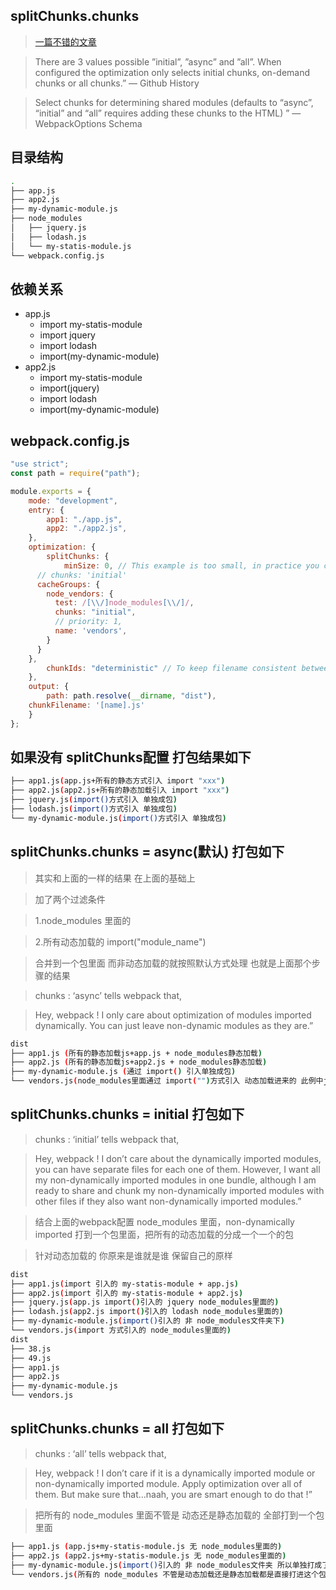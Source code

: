 
## splitChunks.chunks
> [一篇不错的文章](https://medium.com/dailyjs/webpack-4-splitchunks-plugin-d9fbbe091fd0) 

> There are 3 values possible ”initial”, ”async” and ”all”. When configured the optimization only selects initial chunks, on-demand chunks or all chunks.” — Github History

> Select chunks for determining shared modules (defaults to “async”, “initial” and “all” requires adding these chunks to the HTML) ”
— WebpackOptions Schema

## 目录结构
```bash
.
├── app.js
├── app2.js
├── my-dynamic-module.js
├── node_modules
│   ├── jquery.js
│   ├── lodash.js
│   └── my-statis-module.js
└── webpack.config.js
```
## 依赖关系
- app.js
    - import my-statis-module
    - import jquery
    - import lodash 
    - import(my-dynamic-module)
- app2.js
    - import my-statis-module
    - import(jquery)
    - import lodash 
    - import(my-dynamic-module)

## webpack.config.js
```js
"use strict";
const path = require("path");

module.exports = {
	mode: "development",
	entry: {
		app1: "./app.js",
		app2: "./app2.js",
	},
	optimization: {
		splitChunks: {
			minSize: 0, // This example is too small, in practice you can use the defaults
      // chunks: 'initial'
      cacheGroups: {
        node_vendors: {
          test: /[\\/]node_modules[\\/]/,
          chunks: "initial",
          // priority: 1,
          name: 'vendors',
        }
      }
    },
		chunkIds: "deterministic" // To keep filename consistent between different modes (for example building only)
	},
	output: {
		path: path.resolve(__dirname, "dist"),
    chunkFilename: '[name].js'
	}
};

```

## 如果没有 splitChunks配置 打包结果如下 
```bash
├── app1.js(app.js+所有的静态方式引入 import "xxx")
├── app2.js(app2.js+所有的静态加载引入 import "xxx")
├── jquery.js(import()方式引入 单独成包)
├── lodash.js(import()方式引入 单独成包)
└── my-dynamic-module.js(import()方式引入 单独成包)
```
## splitChunks.chunks = async(默认) 打包如下
> 其实和上面的一样的结果 在上面的基础上 

> 加了两个过滤条件 

> 1.node_modules 里面的

> 2.所有动态加载的 import("module_name")

> 合并到一个包里面 而非动态加载的就按照默认方式处理 也就是上面那个步骤的结果

>chunks : ‘async’ tells webpack that,

>Hey, webpack ! I only care about optimization of modules imported dynamically. You can just leave non-dynamic modules as they are.”
```bash
dist
├── app1.js (所有的静态加载js+app.js + node_modules静态加载)
├── app2.js (所有的静态加载js+app2.js + node_modules静态加载)
├── my-dynamic-module.js (通过 import() 引入单独成包)
└── vendors.js(node_modules里面通过 import("")方式引入 动态加载进来的 此例中jquery+lodash)
```

## splitChunks.chunks = initial 打包如下
> chunks : ‘initial’ tells webpack that,

> Hey, webpack ! I don’t care about the dynamically imported modules, you can have separate files for each one of them. However, I want all my non-dynamically imported modules in one bundle, although I am ready to share and chunk my non-dynamically imported modules with other files if they also want non-dynamically imported modules.”

> 结合上面的webpack配置 node_modules 里面，non-dynamically imported 打到一个包里面，把所有的动态加载的分成一个一个的包

> 针对动态加载的 你原来是谁就是谁 保留自己的原样 
```bash
dist
├── app1.js(import 引入的 my-statis-module + app.js)
├── app2.js(import 引入的 my-statis-module + app2.js)
├── jquery.js(app.js import()引入的 jquery node_modules里面的)
├── lodash.js(app2.js import()引入的 lodash node_modules里面的)
├── my-dynamic-module.js(import()引入的 非 node_modules文件夹下)
└── vendors.js(import 方式引入的 node_modules里面的)
dist
├── 38.js 
├── 49.js 
├── app1.js 
├── app2.js 
├── my-dynamic-module.js 
└── vendors.js 
```

## splitChunks.chunks = all 打包如下
> chunks : ‘all’ tells webpack that,

> Hey, webpack ! I don’t care if it is a dynamically imported module or non-dynamically imported module. Apply optimization over all of them. But make sure that…naah, you are smart enough to do that !”

> 把所有的 node_modules 里面不管是 动态还是静态加载的 全部打到一个包里面
```bash
├── app1.js (app.js+my-statis-module.js 无 node_modules里面的)
├── app2.js (app2.js+my-statis-module.js 无 node_modules里面的)
├── my-dynamic-module.js(import()引入的 非 node_modules文件夹 所以单独打成了一个包)
└── vendors.js(所有的 node_modules 不管是动态加载还是静态加载都是直接打进这个包里面 )
```